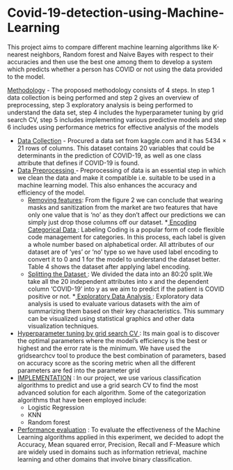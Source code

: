 # Covid-19-detection-using-Machine-Learning
This project aims to compare different machine learning algorithms like K-nearest neighbors, Random forest and Naive Bayes with respect to their accuracies and then use the best one among them to develop a system which predicts whether a person has COVID or not using the data provided to the model.

<ins>Methodology</ins> - 
The proposed methodology consists of 4 steps. In step 1 data
collection is being performed and step 2 gives an overview of
preprocessing, step 3 exploratory analysis is being performed
to understand the data set, step 4 includes
the hyperparameter tuning by grid search CV, step 5 includes implementing various predictive models and step 6 includes using performance metrics for effective analysis of the models
* <ins>Data Collection</ins> - 
Procured a data set from kaggle.com and it has 5434 × 21 rows of
columns. This dataset contains 20 variables that could be
determinants in the prediction of COVID-19, as well as one
class attribute that defines if COVID-19 is found.
* <ins>Data Preprocessing </ins>- 
Preprocessing of data is an essential step in which
we clean the data and make it compatible i.e. suitable to be
used in a machine learning model. This also enhances the
accuracy and efficiency of the model.
  * <ins>Removing features</ins>: From the figure 2 we can conclude
that wearing masks and sanitization from the market are two
features that have only one value that is ‘no’ as they don’t
affect our predictions we can simply just drop those columns
off our dataset.
  *<ins> Encoding Categorical Data </ins>: Labeling Coding is
a popular form of code flexible code management for
categories. In this process, each label is given a whole
number based on alphabetical order. All attributes of our
dataset are of ‘yes’ or ‘no’ type so we have used label
encoding to convert it to 0 and 1 for the model to understand
the dataset better. Table 4 shows the dataset after applying
label encoding.
  * <ins>  Splitting the Dataset </ins>: 
  We divided the data into an 80:20 split.We take all the 20 independent
attributes into x and the dependent column ‘COVID-19’ into
y as we aim to predict if the patient is COVID positive or not.
*<ins> Exploratory Data Analysis </ins>:
Exploratory data analysis is used to evaluate various datasets
with the aim of summarizing them based on their key characteristics. This summary can be visualized using statistical
graphics and other data visualization techniques.
* <ins>Hyperparameter tuning by grid search CV </ins>: 
Its main goal is to discover the optimal parameters where
the model’s efficiency is the best or highest and the error rate is
the minimum. We have used the gridsearchcv tool to produce
the best combination of parameters, based on accuracy score
as the scoring metric when all the different parameters are fed
into the parameter grid
*  <ins>IMPLEMENTATION</ins> : 
In our project, we use various classification algorithms to predict
and use a grid search CV to find the most advanced solution
for each algorithm. Some of the categorization algorithms that
have been employed include:
	* Logistic Regression
	* KNN
	* Random forest
* <ins> Performance evaluation</ins> : 
 To evaluate the effectiveness of the Machine Learning
algorithms applied in this experiment, we decided to adopt
the Accuracy, Mean squared error, Precision, Recall and
F-Measure which are widely used in domains such as
information retrieval, machine learning and other domains
that involve binary classification.

  

